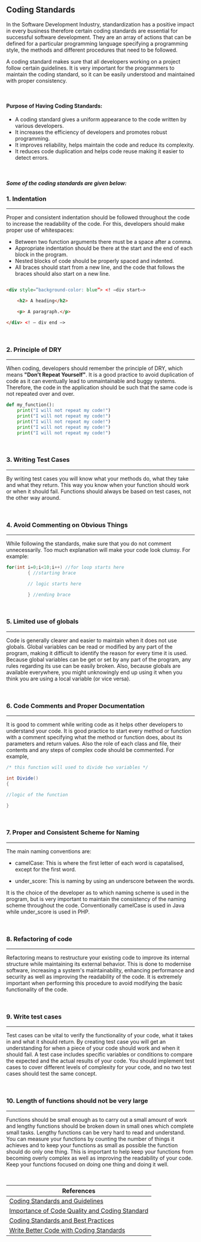 ## Coding Standards

In the Software Development Industry, standardization has a positive impact in every business therefore certain coding
standards are essential for successful software development. They are an array of actions that can be defined for a
particular programming language specifying a programming style, the methods and different procedures that need to be
followed.

A coding standard makes sure that all developers working on a project follow certain guidelines. It is very important
for the programmers to maintain the coding standard, so it can be easily understood and maintained with proper
consistency.

&nbsp;

#### Purpose of Having Coding Standards:

* A coding standard gives a uniform appearance to the code written by various developers.
* It increases the efficiency of developers and promotes robust programming.
* It improves reliability, helps maintain the code and reduce its complexity.
* It reduces code duplication and helps code reuse making it easier to detect errors.

&nbsp;

##### Some of the coding standards are given below:

### 1. Indentation

---
Proper and consistent indentation should be followed throughout the code to increase the readability of the code. For
this, developers should make proper use of whitespaces:

* Between two function arguments there must be a space after a comma.
* Appropriate indentation should be there at the start and the end of each block in the program.
* Nested blocks of code should be properly spaced and indented.
* All braces should start from a new line, and the code that follows the braces should also start on a new line.

```html

<div style=”background-color: blue”> <! –div start–>

    <h2> A heading</h2>

    <p> A paragraph.</p>

</div> <! — div end –>

```

&nbsp;

### 2. Principle of DRY

---

When coding, developers should remember the principle of DRY, which means
**"Don't Repeat Yourself"**. It is a good practice to avoid duplication of code as it can eventually lead to
unmaintainable and buggy systems. Therefore, the code in the application should be such that the same code is not
repeated over and over.

```python
def my_function():
    print("I will not repeat my code!")
    print("I will not repeat my code!")
    print("I will not repeat my code!")
    print("I will not repeat my code!")
    print("I will not repeat my code!")
```

&nbsp;

### 3. Writing Test Cases

---

By writing test cases you will know what your methods do, what they take and what they return. This way you know when
your function should work or when it should fail. Functions should always be based on test cases, not the other way
around.

&nbsp;

### 4. Avoid Commenting on Obvious Things

---

While following the standards, make sure that you do not comment unnecessarily. Too much explanation will make your code
look clumsy. For example:

```java
for(int i=0;i<10;i++) //for loop starts here
        { //starting brace

        // logic starts here

        } //ending brace
```

&nbsp;

### 5. Limited use of globals

---

Code is generally clearer and easier to maintain when it does not use globals. Global variables can be read or modified by any part of the program, making it difficult to identify the reason for every time it is used. Because global variables can be get or set by any part of the program, any rules regarding its use can be easily broken. Also, because globals are available everywhere, you might unknowingly end up using it when you think you are using a local variable (or vice versa).

&nbsp;

### 6. Code Comments and Proper Documentation

---

It is good to comment while writing code as it helps other developers to understand your code. It is good practice to start every method or function with a comment specifying what the method or function does, about its parameters and return values. Also the role of each class and file, their contents and any steps of complex code should be commented. For example, 

```java
/* this function will used to divide two variables */

int Divide()
{

//logic of the function

}
```

&nbsp;

### 7. Proper and Consistent Scheme for Naming

---

The main naming conventions are:

* camelCase: This is where the first letter of each word is capatalised, except for the first word.

* under_score: This is naming by using an underscore between the words.

It is the choice of the developer as to which naming scheme is used in the program, but is very important to maintain the consistency of the naming scheme throughout the code. Conventionally camelCase is used in Java while under_score is used in PHP.

&nbsp;

### 8. Refactoring of code

---

Refactoring means to restructure your existing code to improve its internal structure while maintaining its external behavior. This is done to modernise software, increasing a system's maintainability, enhancing performance and security as well as improving the readability of the code. It is extremely important when performing this procedure to avoid modifying the basic functionality of the code.

&nbsp;

### 9. Write test cases

---

Test cases can be vital to verify the functionality of your code, what it takes in and what it should return. By creating test case you will get an understanding for when a piece of your code should work and when it should fail. A test case includes specific variables or conditions to compare the expected and the actual results of your code. You should implement test cases to cover different levels of complexity for your code, and no two test cases should test the same concept.

&nbsp;

### 10. Length of functions should not be very large

---

Functions should be small enough as to carry out a small amount of work and lengthy functions should be broken down in small ones which complete small tasks. Lengthy functions can be very hard to read and understand. You can measure your functions by counting the number of things it achieves and to keep your functions as small as possible the function should do only one thing. This is important to help keep your functions from becoming overly complex as well as improving the readability of your code. Keep your functions focused on doing one thing and doing it well.

&nbsp;

|References |
|---|
|[Coding Standards and Guidelines](https://www.geeksforgeeks.org/coding-standards-and-guidelines/)|
[Importance of Code Quality and Coding Standard](https://www.multidots.com/importance-of-code-quality-and-coding-standard-in-software-development/)|
|[Coding Standards and Best Practices](https://www.aversan.com/coding-standards-and-best-practices-2/)|
|[Write Better Code with Coding Standards](https://levelup.gitconnected.com/write-better-code-with-coding-standards-546faf3fd4d1)|
